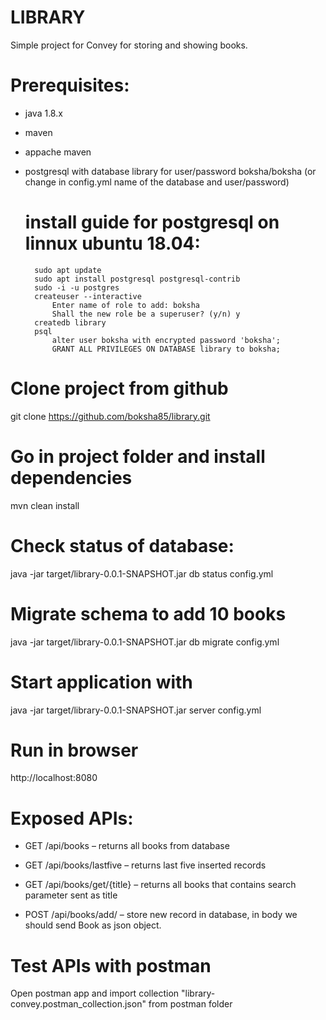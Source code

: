 # LIBRARY
Simple project for Convey for storing and showing books.


# Prerequisites:
- java 1.8.x
- maven
- appache maven
- postgresql with database library for user/password boksha/boksha (or change in config.yml name of the database and user/password)

	# install guide for  postgresql on linnux ubuntu 18.04:
		sudo apt update
		sudo apt install postgresql postgresql-contrib
		sudo -i -u postgres
		createuser --interactive
			Enter name of role to add: boksha
			Shall the new role be a superuser? (y/n) y
		createdb library
		psql
			alter user boksha with encrypted password 'boksha';
			GRANT ALL PRIVILEGES ON DATABASE library to boksha;

# Clone project from github
git clone https://github.com/boksha85/library.git

# Go in project folder and  install dependencies
mvn clean install

# Check status of database:
java -jar target/library-0.0.1-SNAPSHOT.jar db status config.yml 

# Migrate schema to add 10 books
java -jar target/library-0.0.1-SNAPSHOT.jar db migrate config.yml

# Start application with
java -jar target/library-0.0.1-SNAPSHOT.jar server config.yml

# Run in browser 
http://localhost:8080

# Exposed APIs:
- GET  /api/books 			– returns all books from database

- GET  /api/books/lastfive 	– returns last five inserted records

- GET  /api/books/get/{title} – returns all books that contains search parameter sent as title

- POST /api/books/add/		– store new record in database, in body we should send Book as json object.

# Test APIs with postman

Open postman app and import collection "library-convey.postman_collection.json" from postman folder

